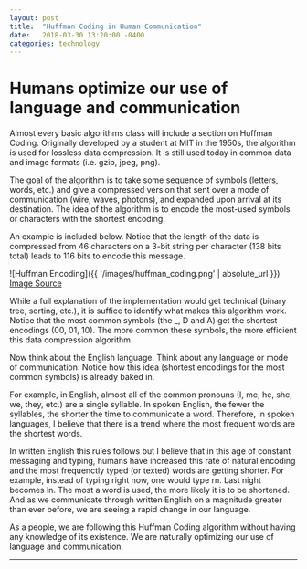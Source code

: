 ```yaml
---
layout: post
title:  "Huffman Coding in Human Communication"
date:   2018-03-30 13:20:00 -0400
categories: technology
---
```


# Humans optimize our use of language and communication

Almost every basic algorithms class will include a section on Huffman Coding. Originally developed by a student at MIT in the 1950s, the algorithm is used for lossless data compression. It is still used today in common data and image formats (i.e. gzip, jpeg, png).

The goal of the algorithm is to take some sequence of symbols (letters, words, etc.) and give a compressed version that sent over a mode of communication (wire, waves, photons), and expanded upon arrival at its destination. The idea of the algorithm is to encode the most-used symbols or characters with the shortest encoding. 

An example is included below. Notice that the length of the data is compressed from 46 characters on a 3-bit string per character (138 bits total) leads to 116 bits to encode this message.

![Huffman Encoding]({{ '/images/huffman_coding.png' | absolute_url }})
[Image Source](https://en.wikipedia.org/wiki/Huffman_coding)

While a full explanation of the implementation would get technical (binary tree, sorting, etc.), it is suffice to identify what makes this algorithm work. Notice that the most common symbols (the _, D and A) get the shortest encodings (00, 01, 10). The more common these symbols, the more efficient this data compression algorithm.

Now think about the English language. Think about any language or mode of communication. Notice how this idea (shortest encodings for the most common symbols) is already baked in.

For example, in English, almost all of the common pronouns (I, me, he, she, we, they, etc.) are a single syllable. In spoken English, the fewer the syllables, the shorter the time to communicate a word. Therefore, in spoken languages, I believe that there is a trend where the most frequent words are the shortest words. 

In written English this rules follows but I believe that in this age of constant messaging and typing, humans have increased this rate of natural encoding and the most frequenctly typed (or texted) words are getting shorter. For example, instead of typing right now, one would type rn. Last night becomes ln. The most a word is used, the more likely it is to be shortened. And as we communicate through written English on a magnitude greater than ever before, we are seeing a rapid change in our language. 

As a people, we are following this Huffman Coding algorithm without having any knowledge of its existence. We are naturally optimizing our use of language and communication.

---